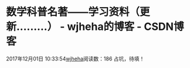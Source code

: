 # 数学科普名著——学习资料（更新.........） - wjheha的博客 - CSDN博客
2017年12月01日 10:33:54[wjheha](https://me.csdn.net/wjheha)阅读数：186
占坑，待填！
